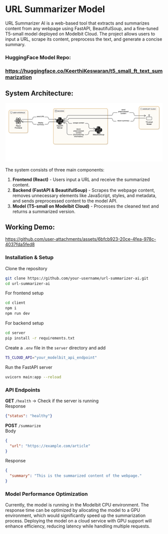 # URL Summarizer Model  

URL Summarizer AI is a web-based tool that extracts and summarizes content from any webpage using FastAPI, BeautifulSoup, and a fine-tuned T5-small model deployed on Modelbit Cloud. The project allows users to input a URL, scrape its content, preprocess the text, and generate a concise summary.  

### HuggingFace Model Repo: 
### https://huggingface.co/KeerthiKeswaran/t5_small_ft_text_summarization

## System Architecture:

![Architecture](https://github.com/KeerthiKeswaran/URL_Summarizer_Model/blob/main/Architecture.png?raw=true)

The system consists of three main components:  

1. **Frontend (React)** - Users input a URL and receive the summarized content.  
2. **Backend (FastAPI & BeautifulSoup)** - Scrapes the webpage content, removes unnecessary elements like JavaScript, styles, and metadata, and sends preprocessed content to the model API.  
3. **Model (T5-small on Modelbit Cloud)** - Processes the cleaned text and returns a summarized version.

## Working Demo:

https://github.com/user-attachments/assets/6bfcb923-20ce-4fea-978c-4037fda5fed8


### Installation & Setup  

Clone the repository  

```bash
git clone https://github.com/your-username/url-summarizer-ai.git
cd url-summarizer-ai
```

For frontend setup  

```bash
cd client
npm i
npm run dev
```

For backend setup  

```bash
cd server
pip install -r requirements.txt
```

Create a `.env` file in the `server` directory and add  

```bash
T5_CLOUD_API="your_modelbit_api_endpoint"
```

Run the FastAPI server  

```bash
uvicorn main:app --reload
```

### API Endpoints  

**GET** `/health` → Check if the server is running  
Response  
```json
{"status": "healthy"}
```  

**POST** `/summarize`  
Body  
```json
{
  "url": "https://example.com/article"
}
```  

Response  
```json
{
  "summary": "This is the summarized content of the webpage."
}
```  

### Model Performance Optimization  

Currently, the model is running in the Modelbit CPU environment. The response time can be optimized by allocating the model to a GPU environment, which would significantly speed up the summarization process. Deploying the model on a cloud service with GPU support will enhance efficiency, reducing latency while handling multiple requests.  
